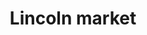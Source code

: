 ﻿---
layout: projects-list
category: projects
logo: lincoln_market.svg
order: 3

title: Lincoln market
breadcrumb: Lincoln market

meta: Все вырученные средства будут направлены на развитие проекта и благотворительность.

lang: ru
ref: lincoln_market
---
